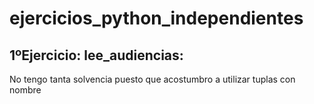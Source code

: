 # ejercicios_python_independientes
## 1ºEjercicio: lee_audiencias:
  No tengo tanta solvencia puesto que acostumbro a utilizar tuplas con nombre
